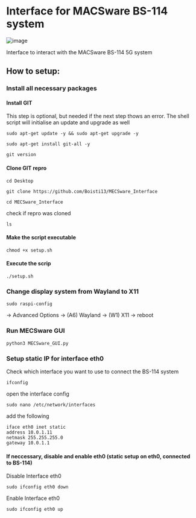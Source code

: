 # Interface for MACSware BS-114 system

![image](https://github.com/Boisti13/MECSware_Interface/assets/76182879/28b5fc84-59cf-4e16-8194-7040abba20cd)

Interface to interact with the MACSware BS-114 5G system

## How to setup:

### Install all necessary packages
#### Install GIT
This step is optional, but needed if the next step thows an error. The shell script will initialise an update and upgrade as well
```
sudo apt-get update -y && sudo apt-get upgrade -y
```
```
sudo apt-get install git-all -y
```
```
git version
```
#### Clone GIT repro
```
cd Desktop
```
```
git clone https://github.com/Boisti13/MECSware_Interface
```
```
cd MECSware_Interface
```
check if repro was cloned
```
ls
```
#### Make the script executable

```
chmod +x setup.sh
```
#### Execute the scrip
```
./setup.sh
```
### Change display system from Wayland to X11
```
sudo raspi-config
```
-> Advanced Options -> (A6) Wayland -> (W1) X11 -> reboot

### Run MECSware GUI
```
python3 MECSware_GUI.py
```


### Setup static IP for interface eth0
Check which interface you want to use to connect the BS-114 system
```
ifconfig
```
open the interface config
```
sudo nano /etc/network/interfaces
```
add the following
```
iface eth0 inet static
address 10.0.1.11
netmask 255.255.255.0
gateway 10.0.1.1
```

#### If neccessary, disable and enable eth0 (static setup on eth0, connected to BS-114)

Disable Interface eth0
```
sudo ifconfig eth0 down
```
Enable Interface eth0
```
sudo ifconfig eth0 up
```
